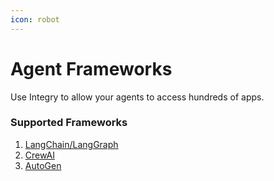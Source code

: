 ```yaml
---
icon: robot
---
```


# Agent Frameworks

Use Integry to allow your agents to access hundreds of apps.

### Supported Frameworks

1. [LangChain/LangGraph](langchain-langgraph.md)
2. [CrewAI](crewai.md)
3. [AutoGen](autogen.md)
